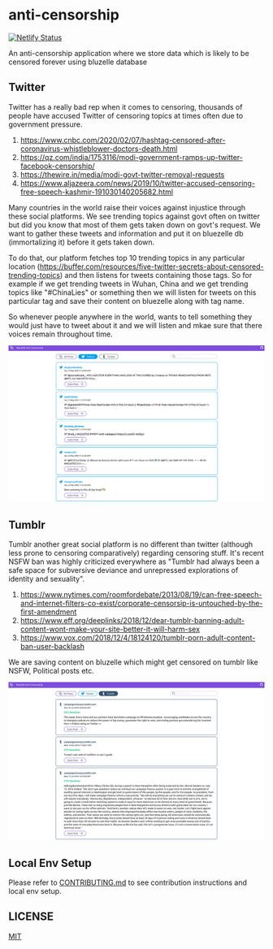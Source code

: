 # anti-censorship

[![Netlify Status](https://api.netlify.com/api/v1/badges/d17f4227-c6d9-4349-8abf-ce5aa614acfc/deploy-status)](https://app.netlify.com/sites/kind-mclean-c70213/deploys)

An anti-censorship application where we store data which is likely to be censored forever using bluzelle database

## Twitter

Twitter has a really bad rep when it comes to censoring, thousands of people have accused Twitter of censoring topics at times often due to government pressure.

1. https://www.cnbc.com/2020/02/07/hashtag-censored-after-coronavirus-whistleblower-doctors-death.html
2. https://qz.com/india/1753116/modi-government-ramps-up-twitter-facebook-censorship/
3. https://thewire.in/media/modi-govt-twitter-removal-requests
4. https://www.aljazeera.com/news/2019/10/twitter-accused-censoring-free-speech-kashmir-191030140205682.html

Many countries in the world raise their voices against injustice through these social platforms. We see trending topics against govt often on twitter but did you know that most of them gets taken down on govt's request. We want to gather these tweets and information and put it on bluezelle db (immortalizing it) before it gets taken down.

To do that, our platform fetches top 10 trending topics in any particular location (https://buffer.com/resources/five-twitter-secrets-about-censored-trending-topics) and then listens for tweets containing those tags. So for example if we get trending tweets in Wuhan, China and we get trending topics like "#ChinaLies" or something then we will listen for tweets on this particular tag and save their content on bluezelle along with tag name.

So whenever people anywhere in the world, wants to tell something they would just have to tweet about it and we will listen and mkae sure that there voices remain throughout time.

![Twitter](./images/twitter.png)

## Tumblr

Tumblr another great social platform is no different than twitter (although less prone to censoring comparatively) regarding censoring stuff. It's recent NSFW ban was highly criticized everywhere as "Tumblr had always been a safe space for subversive deviance and unrepressed explorations of identity and sexuality".

1. https://www.nytimes.com/roomfordebate/2013/08/19/can-free-speech-and-internet-filters-co-exist/corporate-censorsip-is-untouched-by-the-first-amendment
2. https://www.eff.org/deeplinks/2018/12/dear-tumblr-banning-adult-content-wont-make-your-site-better-it-will-harm-sex
3. https://www.vox.com/2018/12/4/18124120/tumblr-porn-adult-content-ban-user-backlash

We are saving content on bluzelle which might get censored on tumblr like NSFW, Political posts etc.

![Tumblr](./images/tumblr.png)

## Local Env Setup

Please refer to [CONTRIBUTING.md](https://github.com/nanspro/anti-censorship) to see contribution instructions and local env setup.

## LICENSE
[MIT](https://github.com/nanspro/anti-censorship/blob/master/LICENSE)
